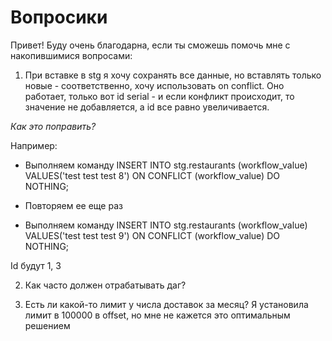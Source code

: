 # Вопросики

Привет! 
Буду очень благодарна, если ты сможешь помочь мне с накопившимися вопросами:
1. При вставке в stg я хочу сохранять все данные, но вставлять только новые - соответственно, хочу использовать on conflict. Оно работает, только вот id serial - и если конфликт происходит, то значение не добавляется, а id все равно увеличивается. 

*Как это поправить?*

Например:
- Выполняем команду
INSERT INTO stg.restaurants
(workflow_value)
VALUES('test test test 8')
ON CONFLICT (workflow_value) DO NOTHING;

- Повторяем ее еще раз
- Выполняем команду
INSERT INTO stg.restaurants
(workflow_value)
VALUES('test test test 9')
ON CONFLICT (workflow_value) DO NOTHING;

Id будут 1, 3


2. Как часто должен отрабатывать даг?

3. Есть ли какой-то лимит у числа доставок за месяц? Я установила лимит в 100000 в offset, но мне не кажется это оптимальным решением